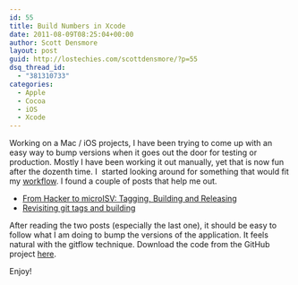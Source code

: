 ```yaml
---
id: 55
title: Build Numbers in Xcode
date: 2011-08-09T08:25:04+00:00
author: Scott Densmore
layout: post
guid: http://lostechies.com/scottdensmore/?p=55
dsq_thread_id:
  - "381310733"
categories:
  - Apple
  - Cocoa
  - iOS
  - Xcode
---
```

Working on a Mac / iOS projects, I have been trying to come up with an easy way to bump versions when it goes out the door for testing or production. Mostly I have been working it out manually, yet that is now fun after the dozenth time. I  started looking around for something that would fit my [workflow](http://nvie.com/posts/a-successful-git-branching-model/). I found a couple of posts that help me out.

  * [From Hacker to microISV: Tagging, Building and Releasing](http://www.cimgf.com/2009/07/06/from-hacker-to-microisv-tagging-building-and-releasing/)
  * [Revisiting git tags and building](http://www.cimgf.com/2011/02/20/revisiting-git-tags-and-building/)

After reading the two posts (especially the last one), it should be easy to follow what I am doing to bump the versions of the application. It feels natural with the gitflow technique. Download the code from the GitHub project [here](https://github.com/scottdensmore/BuildNumberTest).

Enjoy!